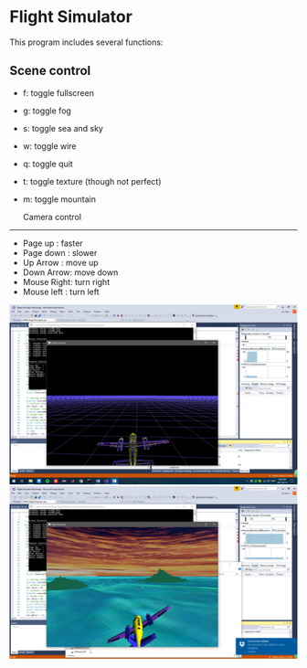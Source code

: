Flight Simulator
================

This program includes several functions:

  Scene control
-----------------------
- f: toggle fullscreen
- g: toggle fog
- s: toggle sea and sky
- w: toggle wire
- q: toggle quit
- t: toggle texture (though not perfect)
- m: toggle mountain

  Camera control
-----------------------
- Page up   : faster
- Page down : slower
- Up Arrow  : move up
- Down Arrow: move down
- Mouse Right: turn right
- Mouse left : turn left

![Sample Screenshot](https://github.com/ChicoChen/Flight-Simulator/blob/master/Samples/Screenshot%202017-05-13%2008.00.19.png)
![Sample Screenshot](https://github.com/ChicoChen/Flight-Simulator/blob/master/Samples/Screenshot%202017-05-13%2008.00.49.png)
